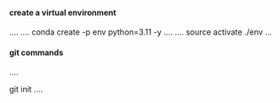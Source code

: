 #### create a virtual environment
....
....
conda create -p env python=3.11 -y
....
....
source activate ./env
...



#### git commands

....

git init
....


